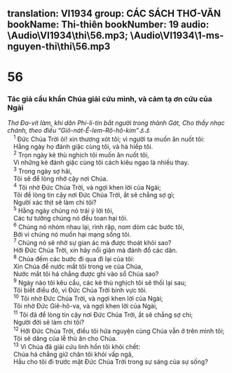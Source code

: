 translation: VI1934
group: CÁC SÁCH THƠ-VĂN
bookName: Thi-thiên 
bookNumber: 19
audio: \Audio\VI1934\thi\56.mp3; \Audio\VI1934\1-ms-nguyen-thi\thi\56.mp3
-------

<div class="title"><h1>56</h1><h3>Tác giả cầu khẩn Chúa giải cứu mình, và cảm tạ ơn cứu của Ngài</h3><i>Thơ Đa-vít làm, khi dân Phi-li-tin bắt người trong thành Gát, Cho thầy nhạc chánh, theo điếu “Giô-nát-Ê-lem-Rô-hô-kim”<a data-toggle="tooltip" data-placement="bottom" title="Chánh nghĩa là: bồ câu của cây thông phương xa">⚓</a><a data-toggle="tooltip" data-placement="bottom" title="1Sa 21:13-15">⚓</a></i></div>
<span class="verse thi_56_1"> <sup>1</sup> Đức Chúa Trời ôi! xin thương xót tôi; vì người ta muốn ăn nuốt tôi: <br/> Hằng ngày họ đánh giặc cùng tôi, và hà hiếp tôi. <br/></span>
<span class="verse thi_56_2"> <sup>2</sup> Trọn ngày kẻ thù nghịch tôi muốn ăn nuốt tôi, <br/> Vì những kẻ đánh giặc cùng tôi cách kiêu ngạo là nhiều thay. <br/></span>
<span class="verse thi_56_3"> <sup>3</sup> Trong ngày sợ hãi, <br/> Tôi sẽ để lòng nhờ cậy nơi Chúa. <br/></span>
<span class="verse thi_56_4"> <sup>4</sup> Tôi nhờ Đức Chúa Trời, và ngợi khen lời của Ngài; <br/> Tôi để lòng tin cậy nơi Đức Chúa Trời, ắt sẽ chẳng sợ gì; <br/> Người xác thịt sẽ làm chi tôi? <br/></span>
<span class="verse thi_56_5"> <sup>5</sup> Hằng ngày chúng nó trái ý lời tôi, <br/> Các tư tưởng chúng nó đều toan hại tôi. <br/></span>
<span class="verse thi_56_6"> <sup>6</sup> Chúng nó nhóm nhau lại, rình rập, nom dòm các bước tôi, <br/> Bởi vì chúng nó muốn hại mạng sống tôi. <br/></span>
<span class="verse thi_56_7"> <sup>7</sup> Chúng nó sẽ nhờ sự gian ác mà được thoát khỏi sao? <br/> Hỡi Đức Chúa Trời, xin hãy nổi giận mà đánh đổ các dân. <br/></span>
<span class="verse thi_56_8"> <sup>8</sup> Chúa đếm các bước đi qua đi lại của tôi: <br/> Xin Chúa để nước mắt tôi trong ve của Chúa, <br/> Nước mắt tôi há chẳng được ghi vào sổ Chúa sao? <br/></span>
<span class="verse thi_56_9"> <sup>9</sup> Ngày nào tôi kêu cầu, các kẻ thù nghịch tôi sẽ thối lại sau; <br/> Tôi biết điều đó, vì Đức Chúa Trời binh vực tôi. <br/></span>
<span class="verse thi_56_10"> <sup>10</sup> Tôi nhờ Đức Chúa Trời, và ngợi khen lời của Ngài; <br/> Tôi nhờ Đức Giê-hô-va, và ngợi khen lời của Ngài, <br/></span>
<span class="verse thi_56_11"> <sup>11</sup> Tôi đã để lòng tin cậy nơi Đức Chúa Trời, ắt sẽ chẳng sợ chi; <br/> Người đời sẽ làm chi tôi? <br/></span>
<span class="verse thi_56_12"> <sup>12</sup> Hỡi Đức Chúa Trời, điều tôi hứa nguyện cùng Chúa vẫn ở trên mình tôi; <br/> Tôi sẽ dâng của lễ thù ân cho Chúa. <br/></span>
<span class="verse thi_56_13"> <sup>13</sup> Vì Chúa đã giải cứu linh hồn tôi khỏi chết: <br/> Chúa há chẳng giữ chân tôi khỏi vấp ngã, <br/> Hầu cho tôi đi trước mặt Đức Chúa Trời trong sự sáng của sự sống? <br/></span>
